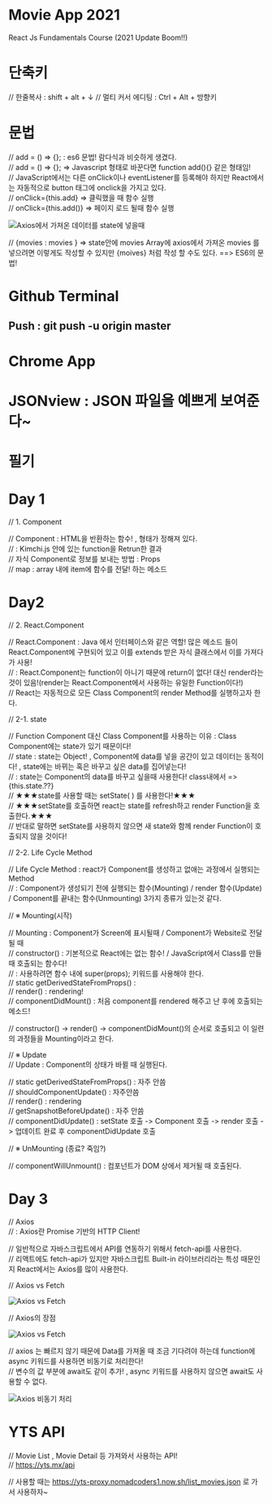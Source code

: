 # Movie App 2021

React Js Fundamentals Course (2021 Update Boom!!)

# 단축키
// 한줄복사 : shift + alt + ↓
// 멀티 커서 에디팅 : Ctrl + Alt + 방향키

# 문법
// add = () => {};   : es6 문법! 람다식과 비슷하게 생겼다.<br/>
// add = () => {};   => Javascript 형태로 바꾼다면 function add(){} 같은 형태임!<br/>
// JavaScript에서는 다른 onClick이나 eventListener를 등록해야 하지만 React에서는 자동적으로 button 태그에 onclick을 가지고 있다.<br/>
// onClick={this.add}   => 클릭했을 때 함수 실행<br/>
// onClick={this.add()} => 페이지 로드 될때 함수 실행<br/>


![Axios에서 가져온 데이터를 state에 넣을때](https://user-images.githubusercontent.com/51774351/105632060-b2086f00-5e94-11eb-8fd2-f5df25d57d6d.PNG)

// {movies : movies } => state안에 movies Array에 axios에서 가져온 movies 를 넣으려면 이렇게도 작성할 수 있지만 {moives} 처럼 작성 할 수도 있다. ==> ES6의 문법!

# Github Terminal
## Push : git push -u origin master

# Chrome App
# JSONview : JSON 파일을 예쁘게 보여준다~

# 필기
# Day 1
// 1. Component

// Component : HTML을 반환하는 함수!  , 형태가 정해져 있다.<br/>
// <Kimchi/> : Kimchi.js 안에 있는 function을 Retrun한 결과<br/>
// 자식 Component로 정보를 보내는 방법 : Props<br/>
// map : array 내에 item에 함수를 전달! 하는 메소드<br/>

# Day2
// 2. React.Component 

// React.Component : Java 에서 인터페이스와 같은 역할! 많은 메소드 들이 React.Component에 구현되어 있고 이를 extends 받은 자식 클래스에서 이를 가져다가 사용!<br/>
//                 : React.Component는 function이 아니기 때문에 return이 없다! 대신 render라는 것이 있음!(render는 React.Component에서 사용하는 유일한 Function이다!)<br/>
// React는 자동적으로 모든 Class Component의 render Method를 실행하고자 한다.<br/>

// 2-1. state

// Function Component 대신 Class Component를 사용하는 이유 : Class Component에는 state가 있기 때문이다!<br/>
// state : state는 Object! , Component에 data를 넣을 공간이 있고 데이터는 동적이다! , state에는 바뀌는 혹은 바꾸고 싶은 data를 집어넣는다!<br/>
//       : state는 Component의 data를 바꾸고 싶을때 사용한다! class내에서 => {this.state.??}<br/>
// ★★★state를 사용할 때는 setState( ) 를 사용한다!★★★<br/>
// ★★★setState를 호출하면 react는 state를 refresh하고 render Function을 호출한다.★★★<br/>
// 반대로 말하면 setState를 사용하지 않으면 새 state와 함께 render Function이 호출되지 않을 것이다!<br/>

// 2-2. Life Cycle Method

// Life Cycle Method : react가 Component를 생성하고 없애는 과정에서 실행되는 Method<br/>
//                   : Component가 생성되기 전에 실행되는 함수(Mounting) / render 함수(Update) / Component를 끝내는 함수(Unmounting) 3가지 종류가 있는것 같다.<br/>

// ※ Mounting(시작)<br/>

// Mounting : Component가 Screen에 표시될때 / Component가 Website로 전달 될 때<br/>
// constructor() : 기본적으로 React에는 없는 함수! / JavaScript에서 Class를 만들때 호출되는 함수다!<br/>
//               : 사용하려면 함수 내에 super(props); 키워드를 사용해야 한다.<br/>
// static getDerivedStateFromProps() : <br/>
// render() : rendering!<br/>
// componentDidMount()  : 처음 component를 rendered 해주고 난 후에 호출되는 메소드!<br/>

// constructor() -> render() -> componentDidMount()의 순서로 호출되고 이 일련의 과정들을 Mounting이라고 한다.

// ※ Update<br/>
// Update : Component의 상태가 바뀔 때 실행된다.

// static getDerivedStateFromProps() : 자주 안씀<br/>
// shouldComponentUpdate() : 자주안씀<br/>
// render() : rendering<br/>
// getSnapshotBeforeUpdate() : 자주 안씀<br/>
// componentDidUpdate() : setState 호출 -> Component 호출 -> render 호출 -> 업데이트 완료 후 componentDidUpdate 호출<br/>

// ※ UnMounting (종료? 죽임?) 

// componentWillUnmount() : 컴포넌트가 DOM 상에서 제거될 때 호출된다.

# Day 3

// Axios<br/>
// : Axios란 Promise 기반의 HTTP Client!<br/>

// 일반적으로 자바스크립트에서 API를 연동하기 위해서 fetch-api를 사용한다.<br/>
// 리액트에도 fetch-api가 있지만 자바스크립트 Built-in 라이브러리라는 특성 때문인지 React에서는 Axios를 많이 사용한다.<br/>

// Axios vs Fetch


![Axios vs Fetch](https://user-images.githubusercontent.com/51774351/105630893-e8db8680-5e8e-11eb-9970-0f0d9939a733.PNG)



// Axios의 장점


![Axios vs Fetch](https://user-images.githubusercontent.com/51774351/105631035-ae261e00-5e8f-11eb-9b68-4a5a085cbab2.PNG)


// axios 는 빠르지 않기 때문에 Data를 가져올 때 조금 기다려야 하는데 function에 async 키워드를 사용하면 비동기로 처리한다!<br/>
// 변수의 값 부분에 await도 같이 추가! , async 키워드를 사용하지 않으면 await도 사용할 수 없다.


![Axios 비동기 처리](https://user-images.githubusercontent.com/51774351/105631697-0e6a8f00-5e93-11eb-991f-876b9128c726.PNG)


# YTS API
// Movie List , Movie Detail 등 가져와서 사용하는 API!<br/>
// https://yts.mx/api

// 사용할 때는 https://yts-proxy.nomadcoders1.now.sh/list_movies.json 로 가서 사용하자~

